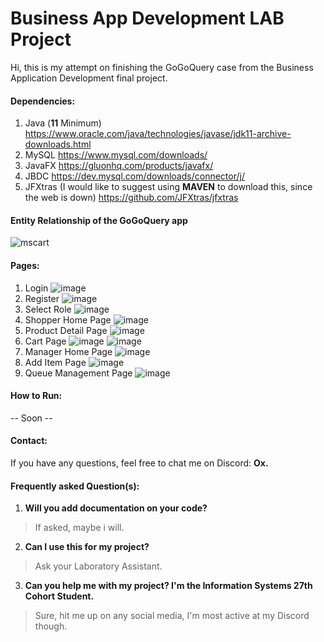# Business App Development LAB Project
Hi, this is my attempt on finishing the GoGoQuery case from the Business Application Development final project.

#### Dependencies:
1. Java (**11** Minimum)
   https://www.oracle.com/java/technologies/javase/jdk11-archive-downloads.html
2. MySQL
   https://www.mysql.com/downloads/
3. JavaFX
   https://gluonhq.com/products/javafx/
4. JBDC
   https://dev.mysql.com/downloads/connector/j/
5. JFXtras (I would like to suggest using **MAVEN** to download this, since the web is down)
   https://github.com/JFXtras/jfxtras

#### Entity Relationship of the GoGoQuery app
![mscart](https://github.com/user-attachments/assets/b6da823b-54a6-4015-986b-09fe757e854a)

#### Pages:
1. Login
   ![image](https://github.com/user-attachments/assets/5dc7e827-b67b-467f-8682-1e7a4a5fdf24)
3. Register
   ![image](https://github.com/user-attachments/assets/20d5999b-e790-4e2b-bbec-c215773877bd)
5. Select Role
   ![image](https://github.com/user-attachments/assets/652ddde4-9453-4c8b-9d18-967564f5ab95)
7. Shopper Home Page
   ![image](https://github.com/user-attachments/assets/befefd2b-b527-46e6-a134-dff6a3851177)
8. Product Detail Page
   ![image](https://github.com/user-attachments/assets/c3b0855b-e09d-4acb-b78e-3d6ff044250a)
9. Cart Page
   ![image](https://github.com/user-attachments/assets/f6479965-6cee-4972-b6f0-be79308c014c)
   ![image](https://github.com/user-attachments/assets/dfed7cac-1b6c-48ce-ad7b-9c728209b506)
10. Manager Home Page
   ![image](https://github.com/user-attachments/assets/b02f7873-6184-428b-9fef-5debeacd8a70)
11. Add Item Page
   ![image](https://github.com/user-attachments/assets/c3952561-f290-47bb-847a-53b577294401)
12. Queue Management Page
    ![image](https://github.com/user-attachments/assets/07ca9726-e917-446e-aff8-5f1c847c5389)

#### How to Run:
-- Soon --

#### Contact:
If you have any questions, feel free to chat me on Discord: **Ox.**

#### Frequently asked Question(s):
1. **Will you add documentation on your code?**
> If asked, maybe i will.
2. **Can I use this for my project?**
> Ask your Laboratory Assistant.
3. **Can you help me with my project? I'm the Information Systems 27th Cohort Student.**
> Sure, hit me up on any social media, I'm most active at my Discord though.
